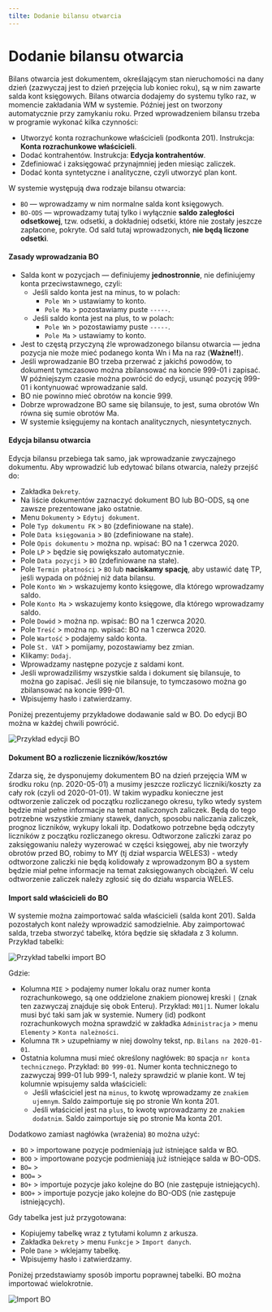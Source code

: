 ```yaml
---
tilte: Dodanie bilansu otwarcia
---
```


# Dodanie bilansu otwarcia

Bilans otwarcia jest dokumentem, określającym stan nieruchomości na dany dzień (zazwyczaj jest to dzień przejęcia lub koniec roku), są w nim zawarte salda kont księgowych. Bilans otwarcia dodajemy do systemu tylko raz, w momencie zakładania WM w systemie. Później jest on tworzony automatycznie przy zamykaniu roku. Przed wprowadzeniem bilansu trzeba w programie wykonać kilka czynności:

- Utworzyć konta rozrachunkowe właścicieli (podkonta 201). Instrukcja: **Konta rozrachunkowe właścicieli**.
- Dodać kontrahentów. Instrukcja: **Edycja kontrahentów**.
- Zdefiniować i zaksięgować przynajmniej jeden miesiąc zaliczek.
- Dodać konta syntetyczne i analityczne, czyli utworzyć plan kont.

 W systemie występują dwa rodzaje bilansu otwarcia:

- `BO` — wprowadzamy w nim normalne salda kont księgowych.
- `BO-ODS` — wprowadzamy tutaj tylko i wyłącznie **saldo zaległości odsetkowej**, tzw. odsetki, a dokładniej odsetki, które nie zostały jeszcze zapłacone, pokryte. Od sald tutaj wprowadzonych, **nie będą liczone odsetki**.

#### Zasady wprowadzania BO

- Salda kont w pozycjach — definiujemy **jednostronnie**, nie definiujemy konta przeciwstawnego, czyli:
  - Jeśli saldo konta jest na minus, to w polach:
    - `Pole Wn` > ustawiamy to konto.
    - `Pole Ma` > pozostawiamy puste `-----`.
  - Jeśli saldo konta jest na plus, to w polach:
    - `Pole Wn` > pozostawiamy puste `-----`.
    - `Pole Ma` > ustawiamy to konto.
- Jest to częstą przyczyną źle wprowadzonego bilansu otwarcia — jedna pozycja nie może mieć podanego konta Wn i Ma na raz (**Ważne!!**).
- Jeśli wprowadzanie BO trzeba przerwać z jakichś powodów, to dokument tymczasowo można zbilansować na koncie 999-01 i zapisać. W późniejszym czasie można powrócić do edycji, usunąć pozycję 999-01 i kontynuować wprowadzanie sald.
- BO nie powinno mieć obrotów na koncie 999.
- Dobrze wprowadzone BO same się bilansuje, to jest, suma obrotów Wn równa się sumie obrotów Ma.
- W systemie księgujemy na kontach analitycznych, niesyntetycznych.

#### Edycja bilansu otwarcia

Edycja bilansu przebiega tak samo, jak wprowadzanie zwyczajnego dokumentu. Aby wprowadzić lub edytować bilans otwarcia, należy przejść do:

- Zakładka `Dekrety`.
- Na liście dokumentów zaznaczyć dokument BO lub BO-ODS, są one zawsze prezentowane jako ostatnie.
- Menu `Dokumenty` > `Edytuj dokument`.
- Pole `Typ dokumentu FK` > `BO` (zdefiniowane na stałe).
- Pole `Data księgowania` > `BO` (zdefiniowane na stałe).
- Pole `Opis dokumentu` > można np. wpisać: BO na 1 czerwca 2020.
- Pole `LP` > będzie się powiększało automatycznie.
- Pole `Data pozycji` > `BO` (zdefiniowane na stałe).
- Pole `Termin płatności` > `BO` lub **naciskamy spację**, aby ustawić datę TP, jeśli wypada on później niż data bilansu.
- Pole `Konto Wn` > wskazujemy konto księgowe, dla którego wprowadzamy saldo.
- Pole `Konto Ma` > wskazujemy konto księgowe, dla którego wprowadzamy saldo.
- Pole `Dowód` > można np. wpisać: BO na 1 czerwca 2020.
- Pole `Treść` > można np. wpisać: BO na 1 czerwca 2020.
- Pole `Wartość` > podajemy saldo konta.
- Pole `St. VAT` > pomijamy, pozostawiamy bez zmian.
- Klikamy: `Dodaj`.
- Wprowadzamy następne pozycje z saldami kont.
- Jeśli wprowadziliśmy wszystkie salda i dokument się bilansuje, to można go zapisać. Jeśli się nie bilansuje, to tymczasowo można go zbilansować na koncie 999-01.
- Wpisujemy hasło i zatwierdzamy.

Poniżej prezentujemy przykładowe dodawanie sald w BO. Do edycji BO można w każdej chwili powrócić. 

![Przykład edycji BO](edycjabo.gif)

#### Dokument BO a rozliczenie liczników/kosztów

Zdarza się, że dysponujemy dokumentem BO na dzień przejęcia WM w środku roku (np. 2020-05-01) a musimy jeszcze rozliczyć liczniki/koszty za cały rok (czyli od 2020-01-01). W takim wypadku konieczne jest odtworzenie zaliczek od początku rozliczanego okresu, tylko wtedy system będzie miał pełne informacje na temat naliczonych zaliczek. Będą do tego potrzebne wszystkie zmiany stawek, danych, sposobu naliczania zaliczek, prognoz liczników, wykupy lokali itp. Dodatkowo potrzebne będą odczyty liczników z początku rozliczanego okresu. Odtworzone zaliczki zaraz po zaksięgowaniu należy wyzerować w części księgowej, aby nie tworzyły obrotów przed BO, robimy to MY (tj dział wsparcia WELES3) - wtedy odtworzone zaliczki nie będą kolidowały z wprowadzonym BO a system będzie miał pełne informacje na temat zaksięgowanych obciążeń. W celu odtworzenie zaliczek należy zgłosić się do działu wsparcia WELES.

#### Import sald właścicieli do BO

W systemie można zaimportować salda właścicieli (salda kont 201). Salda pozostałych kont należy wprowadzić samodzielnie. Aby zaimportować salda, trzeba stworzyć tabelkę, która będzie się składała z 3 kolumn. Przykład tabelki:

![Przykład tabelki import BO](imprtbotabelka.png)

Gdzie:

- Kolumna `MIE` > podajemy numer lokalu oraz numer konta rozrachunkowego, są one oddzielone znakiem pionowej kreski `|` (znak ten zazwyczaj znajduje się obok Enteru). Przykład: `M01|1`. Numer lokalu musi być taki sam jak w systemie. Numery (id) podkont rozrachunkowych można sprawdzić w zakładka `Administracja` > menu `Elementy` > `Konta należności`.
- Kolumna `TR` > uzupełniamy w niej dowolny tekst, np. `Bilans na 2020-01-01`.
- Ostatnia kolumna musi mieć określony nagłówek: `BO` spacja `nr konta technicznego`. Przykład: `BO 999-01`. Numer konta technicznego to zazwyczaj 999-01 lub 999-1, należy sprawdzić w planie kont. W tej kolumnie wpisujemy salda właścicieli:
  - Jeśli właściciel jest na `minus`, to kwotę wprowadzamy ze `znakiem ujemnym`. Saldo zaimportuje się po stronie Wn konta 201.
  - Jeśli właściciel jest na `plus`, to kwotę wprowadzamy ze `znakiem dodatnim`. Saldo zaimportuje się po stronie Ma konta 201.

Dodatkowo zamiast nagłówka (wrażenia) `BO` można użyć:
- `BO` > importowane pozycje podmieniają już istniejące salda w BO.
- `BOO` > importowane pozycje podmieniają już istniejące salda w BO-ODS.
- `BO=` > 
- `BOO=` > 
- `BO+` > importuje pozycje jako kolejne do BO (nie zastępuje istniejących).
- `BOO+` > importuje pozycje jako kolejne do BO-ODS (nie zastępuje istniejących).

Gdy tabelka jest już przygotowana:

- Kopiujemy tabelkę wraz z tytułami kolumn z arkusza.
- Zakładka `Dekrety` > menu `Funkcje` > `Import danych`.
- Pole `Dane` > wklejamy tabelkę.
- Wpisujemy hasło i zatwierdzamy.

Poniżej przedstawiamy sposób importu poprawnej tabelki. BO można importować wielokrotnie.

![Import BO](importbo.gif)